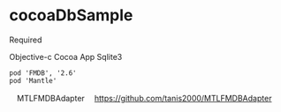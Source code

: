 # cocoaDbSample

  Required
  
  Objective-c
  Cocoa App
  Sqlite3
  
	pod 'FMDB', '2.6'
	pod 'Mantle'
	
　MTLFMDBAdapter
　https://github.com/tanis2000/MTLFMDBAdapter

　
